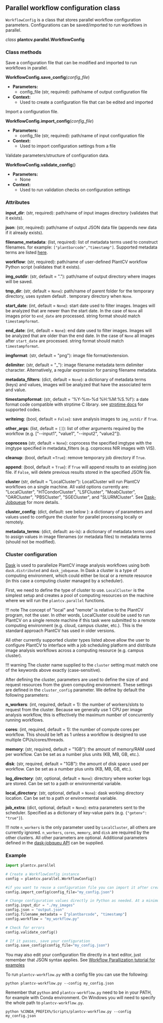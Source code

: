 ## Parallel workflow configuration class

`WorkflowConfig` is a class that stores parallel workflow configuration parameters. Configurations can be saved/imported
to run workflows in parallel.

*class* **plantcv.parallel.WorkflowConfig**

### Class methods

Save a configuration file that can be modified and imported to run workflows in parallel.

**WorkflowConfig.save_config**(*config_file*)

- **Parameters:**
    - config_file (str, required): path/name of output configuration file
- **Context:**
    - Used to create a configuration file that can be edited and imported

Import a configuration file.

**WorkflowConfig.import_config**(*config_file*)

- **Parameters:**
    - config_file (str, required): path/name of input configuration file
- **Context:**
    - Used to import configuration settings from a file

Validate parameters/structure of configuration data.

**WorkflowConfig.validate_config**()

- **Parameters:**
    - None
- **Context:**
    - Used to run validation checks on configuration settings

### Attributes

**input_dir**: (str, required): path/name of input images directory (validates that it exists).

**json**: (str, required): path/name of output JSON data file (appends new data if it already exists).

**filename_metadata**: (list, required): list of metadata terms used to construct filenames. for example: 
`["plantbarcode","timestamp"]`. Supported metadata terms are listed [here](pipeline_parallel.md).

**workflow**: (str, required): path/name of user-defined PlantCV workflow Python script (validates that it exists).

**img_outdir**: (str, default = "."): path/name of output directory where images will be saved.

**tmp_dir**: (str, default = `None`): path/name of parent folder for the temporary directory, uses system default .
temporary directory when `None`.

**start_date**: (int, default = `None`): start date used to filter images. Images will be analyzed that are newer than 
the start date. In the case of `None` all images prior to `end_date` are processed. string format should match 
`timestampformat`.

**end_date**: (int, default = `None`): end date used to filter images. Images will be analyzed that are older than the 
end date. In the case of `None` all images after `start_date` are processed. string format should match 
`timestampformat`.

**imgformat**: (str, default = "png"): image file format/extension.

**delimiter**: (str, default = "_"): image filename metadata term delimiter character. Alternatively, a regular 
expression for parsing filename metadata.

**metadata_filters**: (dict, default = `None`): a dictionary of metadata terms (keys) and values, images will be 
analyzed that have the associated term and value.


**timestampformat**: (str, default = '%Y-%m-%d %H:%M:%S.%f'): a date format code compatible with strptime C library. 
see [strptime docs](https://docs.python.org/3.7/library/datetime.html#strftime-and-strptime-behavior) for supported 
codes.

**writeimg**: (bool, default = `False`): save analysis images to `img_outdir` if `True`.

**other_args**: (list, default = `[]`): list of other arguments required by the workflow (e.g. 
["--input1", "value1", "--input2", "value2"]).

**coprocess** (str, default = `None`): coprocess the specified imgtype with the imgtype specified in metadata_filters 
(e.g. coprocess NIR images with VIS).

**cleanup**: (bool, default =`True`): remove temporary job directory if `True`.

**append**: (bool, default = `True`): if `True` will append results to an existing json file. if `False`, will delete 
previous results stored in the specified JSON file.

**cluster** (str, default = "LocalCluster"): LocalCluster will run PlantCV workflows on a single machine. All valid 
options currently are: "LocalCluster", "HTCondorCluster", "LSFCluster", "MoabCluster", "OARCluster", "PBSCluster", 
"SGECluster", and "SLURMCluster". See [Dask-Jobqueue](https://jobqueue.dask.org/) for more details.

**cluster_config**: (dict, default: see below ): a dictionary of parameters and values used to configure the cluster 
for parallel processing locally or remotely.

**metadata_terms**: (dict, default: as-is): a dictionary of metadata terms used to assign values in image filenames 
(or metadata files) to metadata terms (should not be modified).


### Cluster configuration

[Dask](https://dask.org/) is used to parallelize PlantCV image analysis workflows using both `dask.distributed` and 
`dask_jobqueue`. In Dask a cluster is a type of computing environment, which could either be local or a remote resource
(in this case a computing cluster managed by a scheduler).

First, we need to define the type of cluster to use. `LocalCluster` is the simplest setup and creates a pool of 
computing resources on the machine where we will run the `plantcv.parallel` functions.

!!! note
    The concept of "local" and "remote" is relative to the PlantCV program, not the user. In other words, LocalCluster
    could be used to run PlantCV on a single remote machine if this task were submitted to a remote computing environment
    (e.g. cloud, campus cluster, etc.). This is the standard approach PlantCV has used in older versions.

All other currently supported cluster types listed above allow the user to configure PlantCV to interface with a job
scheduling platform and distribute image analysis workflows across a computing resource (e.g. campus cluster).

!!! warning
    The cluster name supplied to the `cluster` setting must match one of the keywords above exactly (case-sensitive).

After defining the cluster, parameters are used to define the size of and request resources from the given computing 
environment. These settings are defined in the `cluster_config` parameter. We define by default the following 
parameters:

**n_workers**: (int, required, default = 1): the number of workers/slots to request from the cluster. Because we 
generally use 1 CPU per image analysis workflow, this is effectively the maximum number of concurrently running 
workflows.

**cores**: (int, required, default = 1): the number of compute cores per workflow. This should be left as 1 unless a 
workflow is designed to use multiple CPUs/cores/threads.

**memory**: (str, required, default = "1GB"): the amount of memory/RAM used per workflow. Can be set as a number plus 
units (KB, MB, GB, etc.).

**disk**: (str, required, default = "1GB"): the amount of disk space used per workflow. Can be set as a number plus 
units (KB, MB, GB, etc.).

**log_directory**: (str, optional, default = `None`): directory where worker logs are stored. Can be set to a path or 
environmental variable.

**local_directory**: (str, optional, default = `None`): dask working directory location. Can be set to a path or 
environmental variable.

**job_extra**: (dict, optional, default = `None`): extra parameters sent to the scheduler. Specified as a dictionary 
of key-value pairs (e.g. `{"getenv": "true"}`).

!!! note
    `n_workers` is the only parameter used by `LocalCluster`, all others are currently ignored. `n_workers`, `cores`,
    `memory`, and `disk` are required by the other clusters. All other parameters are optional. Additional parameters
    defined in the [dask-jobqueu API](https://jobqueue.dask.org/en/latest/api.html) can be supplied.

### Example

```python
import plantcv.parallel

# Create a WorkflowConfig instance
config = plantcv.parallel.WorkflowConfig()

#if you want to reuse a configuration file you can import it after creating an instance
config.import_config(config_file="my_config.json")

# Change configuration values directly in Python as needed. At a minimum you must specify input_dir, json, filename_metadata, workflow.
config.input_dir = "./my_images"
config.json = "output.json"
config.filename_metadata = ["plantbarcode", "timestamp"]
config.workflow = "my_workflow.py"

# Check for errors
config.validate_config()

# If it passes, save your configuration
config.save_config(config_file="my_config.json")
```

You may also edit your configuration file directly in a text editor, just remember that JSON syntax applies. 
See [Workflow Parallization tutorial for examples](pipeline_parallel.md)

To run `plantcv-workflow.py` with a config file you can use the following:

```shell
python plantcv-workflow.py --config my_config.json
```

Remember that `python` and `plantcv-workflow.py` need to be in your PATH, for example with Conda environment. On 
Windows you will need to specify the whole path to `plantcv-workflow.py`.

```shell
python %CONDA_PREFIX%/Scripts/plantcv-workflow.py --config my_config.json
```
